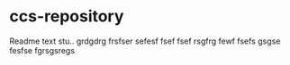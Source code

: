 # ccs-repository

Readme text
stu..
grdgdrg
frsfser
sefesf
fsef
fsef
rsgfrg
fewf
fsefs
gsgse
fesfse
fgrsgsregs


